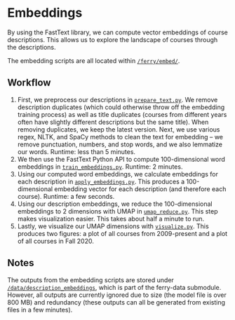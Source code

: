 # Embeddings

By using the FastText library, we can compute vector embeddings of course descriptions. This allows us to explore the landscape of courses through the descriptions.

The embedding scripts are all located within [`/ferry/embed/`](https://github.com/coursetable/ferry/tree/master/ferry/embed).

## Workflow

1. First, we preprocess our descriptions in [`prepare_text.py`](https://github.com/coursetable/ferry/tree/master/ferry/embed/prepare_text.py). We remove description duplicates (which could otherwise throw off the embedding training process) as well as title duplicates (courses from different years often have slightly different descriptions but the same title). When removing duplicates, we keep the latest version. Next, we use various regex, NLTK, and SpaCy methods to clean the text for embedding – we remove punctuation, numbers, and stop words, and we also lemmatize our words. Runtime: less than 5 minutes.
2. We then use the FastText Python API to compute 100-dimensional word embeddings in [`train_embeddings.py`](https://github.com/coursetable/ferry/tree/master/ferry/embed/train_embeddings.py). Runtime: 2 minutes.
3. Using our computed word embeddings, we calculate embeddings for each description in [`apply_embeddings.py`](https://github.com/coursetable/ferry/tree/master/ferry/embed/apply_embeddings.py). This produces a 100-dimensional embedding vector for each description (and therefore each course). Runtime: a few seconds.
4. Using our description embeddings, we reduce the 100-dimensional embeddings to 2 dimensions with UMAP in [`umap_reduce.py`](https://github.com/coursetable/ferry/tree/master/ferry/embed/umap_reduce.py). This step makes visualization easier. This takes about half a minute to run.
5. Lastly, we visualize our UMAP dimensions with [`visualize.py`](https://github.com/coursetable/ferry/tree/master/ferry/embed/visualize.py). This produces two figures: a plot of all courses from 2009-present and a plot of all courses in Fall 2020.

## Notes

The outputs from the embedding scripts are stored under [`/data/description_embeddings`](https://github.com/coursetable/ferry-data/tree/master/description_embeddings), which is part of the ferry-data submodule. However, all outputs are currently ignored due to size (the model file is over 800 MB) and redundancy (these outputs can all be generated from existing files in a few minutes).
